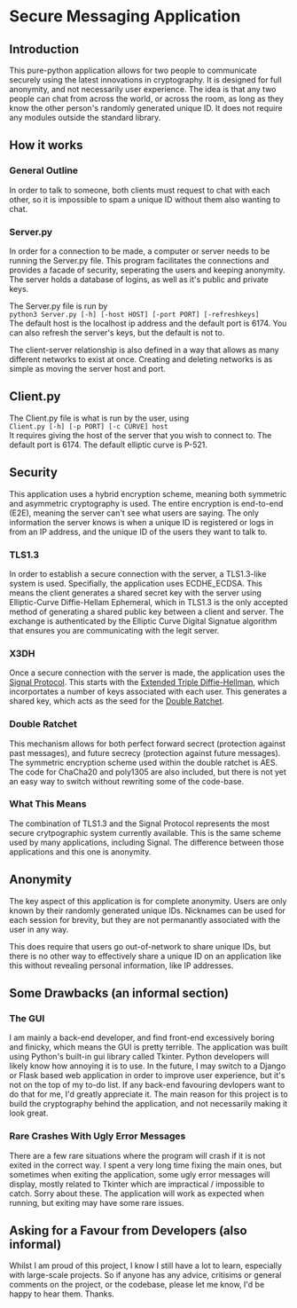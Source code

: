 # Secure Messaging Application
## Introduction
This pure-python application allows for two people to communicate securely using the latest innovations in cryptography. It is designed for full anonymity, and not necessarily user experience. The idea is that any two people can chat from across the world, or across the room, as long as they know the other person's randomly generated unique ID. It does not require any modules outside the standard library.

## How it works
### General Outline
In order to talk to someone, both clients must request to chat with each other, so it is impossible to spam a unique ID without them also wanting to chat.

### Server.py
In order for a connection to be made, a computer or server needs to be running the Server.py file. This program facilitates the connections and provides a facade of security, seperating the users and keeping anonymity. The server holds a database of logins, as well as it's public and private keys.

The Server.py file is run by  
`python3 Server.py [-h] [-host HOST] [-port PORT] [-refreshkeys]`  
The default host is the localhost ip address and the default port is 6174. You can also refresh the server's keys, but the default is not to.  

The client-server relationship is also defined in a way that allows as many different networks to exist at once. Creating and deleting networks is as simple as moving the server host and port.

## Client.py
The Client.py file is what is run by the user, using  
`Client.py [-h] [-p PORT] [-c CURVE] host`  
It requires giving the host of the server that you wish to connect to. The default port is 6174. The default elliptic curve is P-521.

## Security
This application uses a hybrid encryption scheme, meaning both symmetric and asymmetric cryptography is used. The entire encryption is end-to-end (E2E), meaning the server can't see what users are saying. The only information the server knows is when a unique ID is registered or logs in from an IP address, and the unique ID of the users they want to talk to.

### TLS1.3
In order to establish a secure connection with the server, a TLS1.3-like system is used. Specifially, the application uses ECDHE_ECDSA. This means the client generates a shared secret key with the server using Elliptic-Curve Diffie-Hellam Ephemeral, which in TLS1.3 is the only accepted method of generating a shared public key between a client and server. The exchange is authenticated by the Elliptic Curve Digital Signatue algorithm that ensures you are communicating with the legit server.

### X3DH
Once a secure connection with the server is made, the application uses the [Signal Protocol](https://signal.org/docs/). This starts with the [Extended Triple Diffie-Hellman](https://signal.org/docs/specifications/x3dh/), which incorportates a number of keys associated with each user. This generates a shared key, which acts as the seed for the [Double Ratchet](https://signal.org/docs/specifications/doubleratchet/).

### Double Ratchet
This mechanism allows for both perfect forward secrect (protection against past messages), and future secrecy (protection against future messages). The symmetric encryption scheme used within the double ratchet is AES. The code for ChaCha20 and poly1305 are also included, but there is not yet an easy way to switch without rewriting some of the code-base.

### What This Means
The combination of TLS1.3 and the Signal Protocol represents the most secure crytpographic system currently available. This is the same scheme used by many applications, including Signal. The difference between those applications and this one is anonymity.

## Anonymity
The key aspect of this application is for complete anonymity. Users are only known by their randomly generated unique IDs. Nicknames can be used for each session for brevity, but they are not permanantly associated with the user in any way.  

This does require that users go out-of-network to share unique IDs, but there is no other way to effectively share a unique ID on an application like this without revealing personal information, like IP addresses.

## Some Drawbacks (an informal section)
### The GUI
I am mainly a back-end developer, and find front-end excessively boring and finicky, which means the GUI is pretty terrible. The application was built using Python's built-in gui library called Tkinter. Python developers will likely know how annoying it is to use. In the future, I may switch to a Django or Flask based web application in order to improve user experience, but it's not on the top of my to-do list. If any back-end favouring devlopers want to do that for me, I'd greatly appreciate it. The main reason for this project is to build the cryptography behind the application, and not necessarily making it look great.

### Rare Crashes With Ugly Error Messages
There are a few rare situations where the program will crash if it is not exited in the correct way. I spent a very long time fixing the main ones, but sometimes when exiting the application, some ugly error messages will display, mostly related to Tkinter which are impractical / impossible to catch. Sorry about these. The application will work as expected when running, but exiting may have some rare issues.

## Asking for a Favour from Developers (also informal)
Whilst I am proud of this project, I know I still have a lot to learn, especially with large-scale projects. So if anyone has any advice, critisims or general comments on the project, or the codebase, please let me know, I'd be happy to hear them. Thanks.



